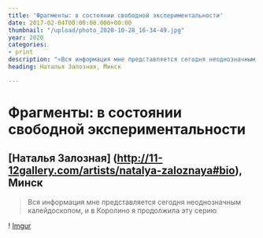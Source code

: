 ```yaml
---
title: 'Фрагменты: в состоянии свободной экспериментальности'
date: 2017-02-04T00:00:00.000+00:00
thumbnail: "/upload/photo_2020-10-28_16-34-49.jpg"
year: 2020
categories:
- print
description: "«Вся информация мне представляется сегодня неоднозначным калейдоскопом»"
heading: Наталья Залозная, Минск

---
```

Фрагменты: в состоянии свободной экспериментальности
===========
[Наталья Залозная] (http://11-12gallery.com/artists/natalya-zaloznaya#bio), Минск
-------------------
> Вся информация мне представляется сегодня неоднозначным калейдоскопом, и в Королино я продолжила эту серию

! [Imgur](https://i.imgur.com/hyyt7zH.jpg)